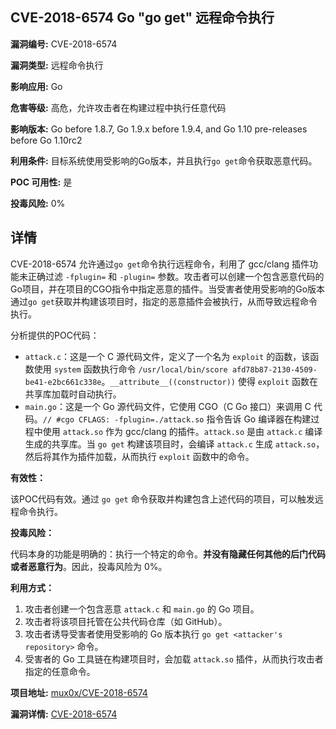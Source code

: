 ## CVE-2018-6574 Go "go get" 远程命令执行

**漏洞编号:** CVE-2018-6574

**漏洞类型:** 远程命令执行

**影响应用:** Go

**危害等级:** 高危，允许攻击者在构建过程中执行任意代码

**影响版本:** Go before 1.8.7, Go 1.9.x before 1.9.4, and Go 1.10 pre-releases before Go 1.10rc2

**利用条件:** 目标系统使用受影响的Go版本，并且执行`go get`命令获取恶意代码。

**POC 可用性:** 是

**投毒风险:** 0%

## 详情

CVE-2018-6574 允许通过`go get`命令执行远程命令，利用了 gcc/clang 插件功能未正确过滤 `-fplugin=` 和 `-plugin=` 参数。攻击者可以创建一个包含恶意代码的Go项目，并在项目的CGO指令中指定恶意的插件。当受害者使用受影响的Go版本通过`go get`获取并构建该项目时，指定的恶意插件会被执行，从而导致远程命令执行。

分析提供的POC代码：

*   `attack.c`：这是一个 C 源代码文件，定义了一个名为 `exploit` 的函数，该函数使用 `system` 函数执行命令 `/usr/local/bin/score afd78b87-2130-4509-be41-e2bc661c338e`。`__attribute__((constructor))` 使得 `exploit` 函数在共享库加载时自动执行。
*   `main.go`：这是一个 Go 源代码文件，它使用 CGO（C Go 接口）来调用 C 代码。`// #cgo CFLAGS: -fplugin=./attack.so` 指令告诉 Go 编译器在构建过程中使用 `attack.so` 作为 gcc/clang 的插件。`attack.so` 是由 `attack.c` 编译生成的共享库。当 `go get` 构建该项目时，会编译 `attack.c` 生成 `attack.so`，然后将其作为插件加载，从而执行 `exploit` 函数中的命令。

**有效性：**

该POC代码有效。通过 `go get` 命令获取并构建包含上述代码的项目，可以触发远程命令执行。

**投毒风险：**

代码本身的功能是明确的：执行一个特定的命令。**并没有隐藏任何其他的后门代码或者恶意行为**。因此，投毒风险为 0%。

**利用方式：**

1.  攻击者创建一个包含恶意 `attack.c` 和 `main.go` 的 Go 项目。
2.  攻击者将该项目托管在公共代码仓库（如 GitHub）。
3.  攻击者诱导受害者使用受影响的 Go 版本执行 `go get <attacker's repository>` 命令。
4.  受害者的 Go 工具链在构建项目时，会加载 `attack.so` 插件，从而执行攻击者指定的任意命令。

**项目地址:** [mux0x/CVE-2018-6574](https://github.com/mux0x/CVE-2018-6574)

**漏洞详情:** [CVE-2018-6574](https://nvd.nist.gov/vuln/detail/CVE-2018-6574)
